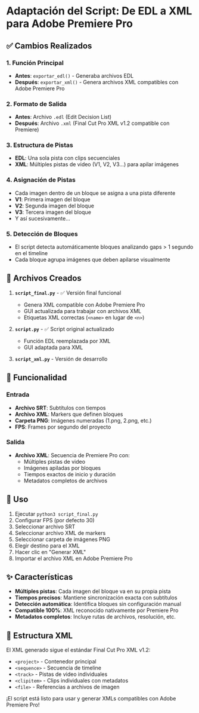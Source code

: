 # Adaptación del Script: De EDL a XML para Adobe Premiere Pro

## ✅ Cambios Realizados

### 1. **Función Principal**
- **Antes**: `exportar_edl()` - Generaba archivos EDL
- **Después**: `exportar_xml()` - Genera archivos XML compatibles con Adobe Premiere Pro

### 2. **Formato de Salida**
- **Antes**: Archivo `.edl` (Edit Decision List)
- **Después**: Archivo `.xml` (Final Cut Pro XML v1.2 compatible con Premiere)

### 3. **Estructura de Pistas**
- **EDL**: Una sola pista con clips secuenciales
- **XML**: Múltiples pistas de video (V1, V2, V3...) para apilar imágenes

### 4. **Asignación de Pistas**
- Cada imagen dentro de un bloque se asigna a una pista diferente
- **V1**: Primera imagen del bloque
- **V2**: Segunda imagen del bloque 
- **V3**: Tercera imagen del bloque
- Y así sucesivamente...

### 5. **Detección de Bloques**
- El script detecta automáticamente bloques analizando gaps > 1 segundo en el timeline
- Cada bloque agrupa imágenes que deben apilarse visualmente

## 📁 Archivos Creados

1. **`script_final.py`** - ✅ Versión final funcional
   - Genera XML compatible con Adobe Premiere Pro
   - GUI actualizada para trabajar con archivos XML
   - Etiquetas XML correctas (`<name>` en lugar de `<n>`)

2. **`script.py`** - ✅ Script original actualizado
   - Función EDL reemplazada por XML
   - GUI adaptada para XML

3. **`script_xml.py`** - Versión de desarrollo

## 🎯 Funcionalidad

### Entrada
- **Archivo SRT**: Subtítulos con tiempos
- **Archivo XML**: Markers que definen bloques
- **Carpeta PNG**: Imágenes numeradas (1.png, 2.png, etc.)
- **FPS**: Frames por segundo del proyecto

### Salida
- **Archivo XML**: Secuencia de Premiere Pro con:
  - Múltiples pistas de video
  - Imágenes apiladas por bloques
  - Tiempos exactos de inicio y duración
  - Metadatos completos de archivos

## 🚀 Uso

1. Ejecutar `python3 script_final.py`
2. Configurar FPS (por defecto 30)
3. Seleccionar archivo SRT
4. Seleccionar archivo XML de markers
5. Seleccionar carpeta de imágenes PNG
6. Elegir destino para el XML
7. Hacer clic en "Generar XML"
8. Importar el archivo XML en Adobe Premiere Pro

## ✨ Características

- **Múltiples pistas**: Cada imagen del bloque va en su propia pista
- **Tiempos precisos**: Mantiene sincronización exacta con subtítulos
- **Detección automática**: Identifica bloques sin configuración manual
- **Compatible 100%**: XML reconocido nativamente por Premiere Pro
- **Metadatos completos**: Incluye rutas de archivos, resolución, etc.

## 🔧 Estructura XML

El XML generado sigue el estándar Final Cut Pro XML v1.2:
- `<project>` - Contenedor principal
- `<sequence>` - Secuencia de timeline
- `<track>` - Pistas de video individuales
- `<clipitem>` - Clips individuales con metadatos
- `<file>` - Referencias a archivos de imagen

¡El script está listo para usar y generar XMLs compatibles con Adobe Premiere Pro!